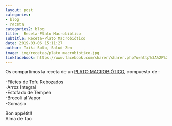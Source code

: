 ```yaml
---
layout: post
categories:
- blog
- receta
categories2: blog
title:  Receta-Plato Macrobiótico
subtitle: Receta-Plato Macrobiótico
date: 2019-03-06 15:11:27
author: Txiki Soto, Salud-Zen
image: img/recetas/plato_macrobiotico.jpg
linkfacebook: https://www.facebook.com/sharer/sharer.php?u=http%3A%2F%2Fwww.salud-zen.com%2Fblog%2F2019%2F03%2F06%2Freceta-plato-macrobiotico.html&amp;src=sdkpreparse
---
```

Os compartimos la receta de un [PLATO MACROBIÓTICO][receta], compuesto de :

-Filetes de Tofu Rebozados  
-Arroz Integral  
-Estofado de Tempeh  
-Brocoli al Vapor  
-Gomasio  


Bon appétit!!  
Alma de Tao

[receta]: {{site.url}}{{site.baseurl}}/principal/2019/03/06/plato-macrobiotico.html
